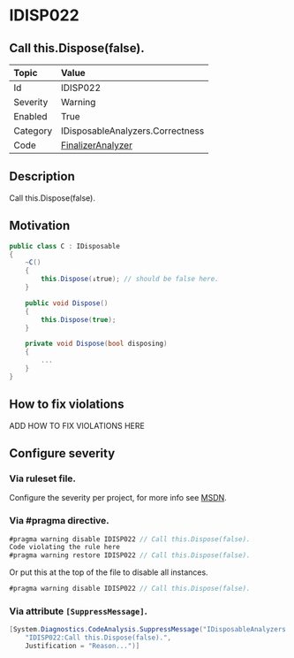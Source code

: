 ﻿# IDISP022
## Call this.Dispose(false).

| Topic    | Value
| :--      | :--
| Id       | IDISP022
| Severity | Warning
| Enabled  | True
| Category | IDisposableAnalyzers.Correctness
| Code     | [FinalizerAnalyzer]([FinalizerAnalyzer](https://github.com/DotNetAnalyzers/IDisposableAnalyzers/blob/master/IDisposableAnalyzers/Analyzers/FinalizerAnalyzer.cs))

## Description

Call this.Dispose(false).

## Motivation

```cs
public class C : IDisposable
{
    ~C()
    {
        this.Dispose(↓true); // should be false here.
    }

    public void Dispose()
    {
        this.Dispose(true);
    }

    private void Dispose(bool disposing)
    {
        ...
    }
}
```

## How to fix violations

ADD HOW TO FIX VIOLATIONS HERE

<!-- start generated config severity -->
## Configure severity

### Via ruleset file.

Configure the severity per project, for more info see [MSDN](https://msdn.microsoft.com/en-us/library/dd264949.aspx).

### Via #pragma directive.
```C#
#pragma warning disable IDISP022 // Call this.Dispose(false).
Code violating the rule here
#pragma warning restore IDISP022 // Call this.Dispose(false).
```

Or put this at the top of the file to disable all instances.
```C#
#pragma warning disable IDISP022 // Call this.Dispose(false).
```

### Via attribute `[SuppressMessage]`.

```C#
[System.Diagnostics.CodeAnalysis.SuppressMessage("IDisposableAnalyzers.Correctness", 
    "IDISP022:Call this.Dispose(false).", 
    Justification = "Reason...")]
```
<!-- end generated config severity -->